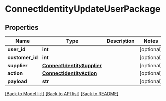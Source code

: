 # ConnectIdentityUpdateUserPackage

## Properties
Name | Type | Description | Notes
------------ | ------------- | ------------- | -------------
**user_id** | **int** |  | [optional] 
**customer_id** | **int** |  | [optional] 
**supplier** | [**ConnectIdentitySupplier**](ConnectIdentitySupplier.md) |  | [optional] 
**action** | [**ConnectIdentityAction**](ConnectIdentityAction.md) |  | [optional] 
**payload** | **str** |  | [optional] 

[[Back to Model list]](../README.md#documentation-for-models) [[Back to API list]](../README.md#documentation-for-api-endpoints) [[Back to README]](../README.md)

